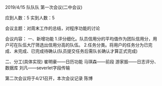 2019/4/15  队队队 第一次会议(二中会议)

应到人数：5  实到人数：5

会议主题：对周末工作的总结，对程序功能的讨论

会议内容：
一、新增功能
1.评分细化。队员信用分的平均值作为团队信用分，用户可在队伍大厅筛选出信用分高的队伍。
2.任务分类。将用户的任务分为已完成、未完成、已完成待确认(队员提交任务后需队长确认才算正式完成)

二、分工(具体实现)
崔明豪——日历功能
马琪森——前段
游家振——日志评分、数据库
刘凡——severlet字段传输

第二次会议将于4/21召开，本次会议记录 陈博
